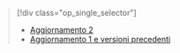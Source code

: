 > [!div class="op_single_selector"]
> * [Aggiornamento 2](../articles/storsimple/storsimple-restore-from-backup-set-u2.md)
> * [Aggiornamento 1 e versioni precedenti](../articles/storsimple/storsimple-restore-from-backup-set.md)
> 
> 

